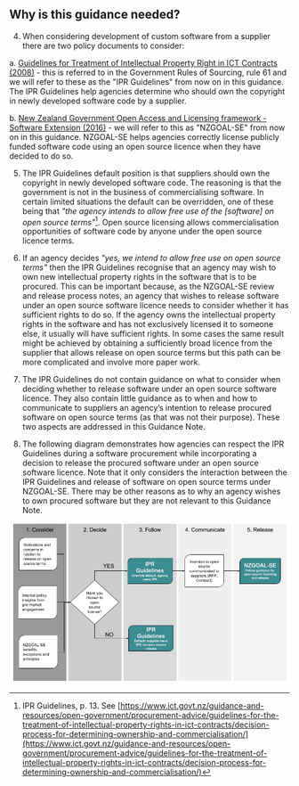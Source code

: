 
## Why is this guidance needed?
4. When considering development of custom software from a supplier there
are two policy documents to consider:

 a. [Guidelines for Treatment of Intellectual Property Right in ICT
    Contracts (2008)](https://www.ict.govt.nz/guidance-and-resources/open-government/procurement-advice/guidelines-for-the-treatment-of-intellectual-property-rights-in-ict-contracts/) -
    this is referred to in the Government Rules of Sourcing, rule 61 and
    we will refer to these as the "IPR Guidelines" from now on in
    this guidance. The IPR Guidelines help agencies determine who should
    own the copyright in newly developed software code by a supplier.

 b. [New Zealand Government Open Access and Licensing framework -
    Software
    Extension (2016)](https://www.ict.govt.nz/guidance-and-resources/open-government/new-zealand-government-open-access-and-licensing-nzgoal-framework/nzgoal-se/) -
    we will refer to this as "NZGOAL-SE" from now on in this guidance.
    NZGOAL-SE helps agencies correctly license publicly funded software
    code using an open source licence when they have decided to do so.

5. The IPR Guidelines default position is that suppliers should own the
copyright in newly developed software code. The reasoning is that the
government is not in the business of commercialising software. In
certain limited situations the default can be overridden, one of these
being that *"the agency intends to allow free use of the \[software\] on
open source terms"*[^1]. Open source licensing allows commercialisation
opportunities of software code by anyone under the open source licence
terms.

6. If an agency decides *"yes, we intend to allow free use on open source
terms"* then the IPR Guidelines recognise that an agency may wish to own
new intellectual property rights in the software that is to be procured.
This can be important because, as the NZGOAL-SE review and release
process notes, an agency that wishes to release software under an open
source software licence needs to consider whether it has sufficient
rights to do so. If the agency owns the intellectual property rights in
the software and has not exclusively licensed it to someone else, it
usually will have sufficient rights. In some cases the same result might
be achieved by obtaining a sufficiently broad licence from the supplier
that allows release on open source terms but this path can be more
complicated and involve more paper work.

7. The IPR Guidelines do not contain guidance on what to consider when
deciding whether to release software under an open source software
licence. They also contain little guidance as to when and how to
communicate to suppliers an agency’s intention to release procured
software on open source terms (as that was not their purpose). These two
aspects are addressed in this Guidance Note.

8. The following diagram demonstrates how agencies can respect the IPR
Guidelines during a software procurement while incorporating a decision
to release the procured software under an open source software licence.
Note that it only considers the interaction between the IPR Guidelines
and release of software on open source terms under NZGOAL-SE. There may
be other reasons as to why an agency wishes to own procured software but
they are not relevant to this Guidance Note.

![open source procurement decision](img/gn1-release-process-procurement.png)

[^1]: IPR Guidelines, p. 13. See
    [https://www.ict.govt.nz/guidance-and-resources/open-government/procurement-advice/guidelines-for-the-treatment-of-intellectual-property-rights-in-ict-contracts/decision-process-for-determining-ownership-and-commercialisation/](https://www.ict.govt.nz/guidance-and-resources/open-government/procurement-advice/guidelines-for-the-treatment-of-intellectual-property-rights-in-ict-contracts/decision-process-for-determining-ownership-and-commercialisation/)
